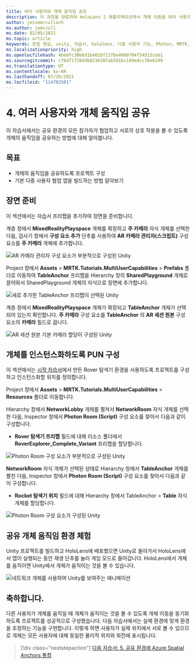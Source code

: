 ```yaml
---
title: 여러 사용자와 개체 움직임 공유
description: 이 과정을 완료하여 HoloLens 2 애플리케이션에서 개체 이동을 여러 사용자와 공유하는 방법을 알아봅니다.
author: jessemcculloch
ms.author: jemccull
ms.date: 02/05/2021
ms.topic: article
keywords: 혼합 현실, unity, 자습서, hololens, 다중 사용자 기능, Photon, MRTK, mixed reality toolkit, UWP, Azure spatial anchors
ms.localizationpriority: high
ms.openlocfilehash: 4be0fc30b6d1b401bf137be4060704f54515ceb1
ms.sourcegitcommit: cf8df1720ddb8236207ab581bc149edcc76e6199
ms.translationtype: HT
ms.contentlocale: ko-KR
ms.lasthandoff: 07/26/2021
ms.locfileid: "114702501"
---
```

# <a name="4-sharing-object-movements-with-multiple-users"></a>4. 여러 사용자와 개체 움직임 공유

이 자습서에서는 공유 환경의 모든 참가자가 협업하고 서로의 상호 작용을 볼 수 있도록 개체의 움직임을 공유하는 방법에 대해 알아봅니다.

## <a name="objectives"></a>목표

* 개체의 움직임을 공유하도록 프로젝트 구성
* 기본 다중 사용자 협업 앱을 빌드하는 방법 알아보기

## <a name="preparing-the-scene"></a>장면 준비

이 섹션에서는 자습서 프리팹을 추가하여 장면을 준비합니다.

계층 창에서 **MixedRealityPlayspace** 개체를 확장하고 **주 카메라** 자식 개체를 선택한 다음, 검사기 창에서 **구성 요소 추가** 단추를 사용하여 **AR 카메라 관리자(스크립트)** 구성 요소를 **주 카메라** 개체에 추가합니다.

![AR 카메라 관리자 구성 요소가 부분적으로 구성된 Unity](images/mr-learning-sharing/sharing-04-section1-step1-0.png)

Project 창에서 **Assets** > **MRTK.Tutorials.MultiUserCapabilities** > **Prefabs** 폴더로 이동하여 **TableAnchor** 프리팹을 Hierarchy 창의 **SharedPlayground** 개체로 끌어와서 SharedPlayground 개체의 자식으로 장면에 추가합니다.

![새로 추가한 TableAnchor 프리팹이 선택된 Unity](images/mr-learning-sharing/sharing-04-section1-step1-1.png)

계층 창에서 **MixedRealityPlayspace** 개체가 확장되고 **TableAnchor** 개체가 선택되어 있는지 확인합니다. **주 카메라** 구성 요소를 **TableAnchor** 의 **AR 세션 원본** 구성 요소의 **카메라** 필드로 끕니다.

![AR 세션 원본 기본 카메라 할당이 구성된 Unity](images/mr-learning-sharing/sharing-04-section1-step1-2.png)

## <a name="configuring-pun-to-instantiate-the-objects"></a>개체를 인스턴스화하도록 PUN 구성

이 섹션에서는 [시작 자습서](mr-learning-base-01.md)에서 만든 Rover 탐색기 환경을 사용하도록 프로젝트를 구성하고 인스턴스화할 위치를 정의합니다.

Project 창에서 **Assets** > **MRTK.Tutorials.MultiUserCapabilities** > **Resources** 폴더로 이동합니다.

Hierarchy 창에서 **NetworkLobby** 개체를 펼쳐서 **NetworkRoom** 자식 개체를 선택한 다음, Inspector 창에서 **Photon Room (Script)** 구성 요소를 찾아서 다음과 같이 구성합니다.

* **Rover 탐색기 프리팹** 필드에 대해 리소스 폴더에서 **RoverExplorer_Complete_Variant** 프리팹을 할당합니다.

![Photon Room 구성 요소가 부분적으로 구성된 Unity](images/mr-learning-sharing/sharing-04-section2-step1-1.png)

**NetworkRoom** 자식 개체가 선택된 상태로 Hierarchy 창에서 **TableAnchor** 개체를 펼친 다음, Inspector 창에서 **Photon Room (Script)** 구성 요소를 찾아서 다음과 같이 구성합니다.

* **Rocket 탐색기 위치** 필드에 대해 Hierarchy 창에서 TableAnchor > **Table** 자식 개체를 할당합니다.

![Photon Room 구성 요소가 구성된 Unity](images/mr-learning-sharing/sharing-04-section2-step1-2.png)

## <a name="trying-the-experience-with-shared-object-movement"></a>공유 개체 움직임 환경 체험

Unity 프로젝트를 빌드하고 HoloLens에 배포했으면 Unity로 돌아가서 HoloLens에서 앱이 실행되는 동안 재생 단추를 눌러 게임 모드로 들어갑니다. HoloLens에서 개체를 움직이면 Unity에서 개체가 움직이는 것을 볼 수 있습니다.

![네트워크 개체를 사용하여 Unity를 보여주는 애니메이션](images/mr-learning-sharing/sharing-04-section3-step1-1.gif)

## <a name="congratulations"></a>축하합니다.

다른 사용자가 개체를 움직일 때 개체가 움직이는 것을 볼 수 있도록 개체 이동을 동기화하도록 프로젝트를 성공적으로 구성했습니다. 다음 자습서에서는 실제 환경에 맞게 환경을 조정하는 기능을 구현합니다. 이렇게 하면 사용자가 실제 위치에서 서로 볼 수 있으므로 개체는 모든 사용자에 대해 동일한 물리적 위치와 회전에 표시됩니다.

> [!div class="nextstepaction"]
> [다음 자습서: 5. 공유 환경에 Azure Spatial Anchors 통합](mr-learning-sharing-05.md)

